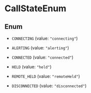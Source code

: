 <!--  Copyright 2025 Cisco Systems Inc.

Permission is hereby granted, free of charge, to any person obtaining a copy
of this software and associated documentation files (the "Software"), to deal
in the Software without restriction, including without limitation the rights
to use, copy, modify, merge, publish, distribute, sublicense, and/or sell
copies of the Software, and to permit persons to whom the Software is
furnished to do so, subject to the following conditions:

The above copyright notice and this permission notice shall be included in
all copies or substantial portions of the Software.

THE SOFTWARE IS PROVIDED "AS IS", WITHOUT WARRANTY OF ANY KIND, EXPRESS OR
IMPLIED, INCLUDING BUT NOT LIMITED TO THE WARRANTIES OF MERCHANTABILITY,
FITNESS FOR A PARTICULAR PURPOSE AND NONINFRINGEMENT. IN NO EVENT SHALL THE
AUTHORS OR COPYRIGHT HOLDERS BE LIABLE FOR ANY CLAIM, DAMAGES OR OTHER
LIABILITY, WHETHER IN AN ACTION OF CONTRACT, TORT OR OTHERWISE, ARISING FROM,
OUT OF OR IN CONNECTION WITH THE SOFTWARE OR THE USE OR OTHER DEALINGS IN
THE SOFTWARE.-->


# CallStateEnum

## Enum


* `CONNECTING` (value: `"connecting"`)

* `ALERTING` (value: `"alerting"`)

* `CONNECTED` (value: `"connected"`)

* `HELD` (value: `"held"`)

* `REMOTE_HELD` (value: `"remoteHeld"`)

* `DISCONNECTED` (value: `"disconnected"`)



